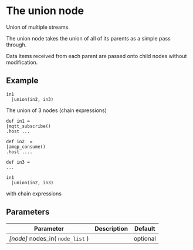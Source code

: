 The union node
=====================

Union of multiple streams.

The union node takes the union of all of its parents as a simple pass through.

Data items received from each parent are passed onto child nodes without modification.

Example
-------

```dfs  
in1
  |union(in2, in3) 
```

The union of 3 nodes (chain expressions)



```dfs 
def in1 = 
|mqtt_subscribe()
.host ... 

def in2  = 
|amqp_consume()
.host ....

def in3 = 
...

in1
  |union(in2, in3) 
```
with chain expressions

Parameters
----------

| Parameter                        | Description | Default  |
|----------------------------------|-------------|----------|
| _[node]_ nodes_in( `node_list` ) |             | optional |
 